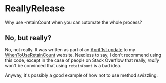 # ReallyRelease

Why use -retainCount when you can automate the whole process?

##  No, but really?

No, not really. It was written as part of an [April 1st update](http://www.whentouseretaincount.com/index-always.html) to my [WhenToUseRetainCount](http://www.whentouseretaincount.com) website. Needless to say, I don't recommend using this code, except in the case of people on Stack Overflow that really, _really_ won't be convinced that using `retainCount` is a bad idea.

Anyway, it's possibly a good example of how not to use method swizzling.
